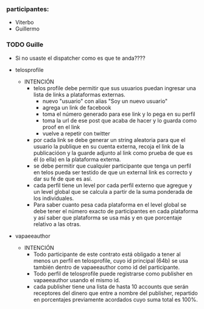 ### participantes:
- Viterbo
- Guillermo

### TODO Guille 
- Si no usaste el dispatcher como es que te anda????

- telosprofile

  - INTENCIÓN
    - telos profile debe permitir que sus usuarios puedan ingresar una lista de links a plataformas externas.
      - nuevo "usuario" con alias "Soy un nuevo usuario"
      - agrega un link de facebook
      - toma el número generado para ese link y lo pega en su perfil
      - toma la url de ese post que acaba de hacer y lo guarda como proof en el link
      - vuelve a repetir con twitter
    - por cada link se debe generar un string aleatoria para que el usuario la publique en su cuenta externa, recoja el link de la publicacióon y la guarde adjunto al link como prueba de que es él (o ella) en la plataforma externa.
    - se debe permitir que cualquier participante que tenga un perfil en telos pueda ser testido de que un external link es correcto y dar su fé de que es así.
    - cada perfil tiene un level por cada perfil externo que agregue y un level global que se calcula a partir de la suma ponderada de los individuales.
    - Para saber cuanto pesa cada plataforma en el level global se debe tener el número exacto de participantes en cada plataforma y así saber que plataforma se usa más y en que porcentaje relativo a las otras.

- vapaeeauthor

  - INTENCIÓN
    - Todo participante de este contrato está obligado a tener al menos un perfil en telosprofile, cuyo id principal (64b) se usa también dentro de vapaeeauthor como id del participante.
    - Todo perfil de telosprofile puede registrarse como publisher en vapaeeauthor usando el mismo id.
    - cada publisher tiene una lista de hasta 10 accounts que serán receptores del dinero que entre a nombre del publisher, repartido en porcentajes previamente acordados cuyo suma total es 100%.